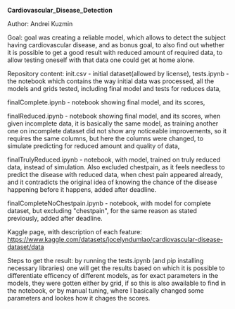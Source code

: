 **Cardiovascular_Disease_Detection**

Author: Andrei Kuzmin


Goal: goal was creating a reliable model, which allows to detect the subject having cardiovascular disease, and as bonus goal, to also find out whether it is possible to get a good result with reduced amount of required data, to allow testing oneself with that data one could get at home alone.


Repository content: init.csv - initial dataset(allowed by license), tests.ipynb - the notebook which contains the way initial data was processed, all the models and grids tested, including final model and tests for reduces data, 


finalComplete.ipynb - notebook showing final model, and its scores, 


finalReduced.ipynb - notebook showing final model, and its scores, when given incomplete data, it is basically the same model, as training another one on incomplete dataset did not show any noticeable improvements, so it requires the same columns, but here the columns were changed, to simulate predicting for reduced amount and quality of data,


finalTrulyReduced.ipynb - notebook, with model, trained on truly reduced data, instead of simulation. Also excluded chestpain, as it feels needless to predict the disease with reduced data, when chest pain appeared already, and it contradicts the original idea of knowing the chance of the disease happening before it happens, added after deadline.


finalCompleteNoChestpain.ipynb - notebook, with model for complete dataset, but excluding "chestpain", for the same reason as stated previously, added after deadline.


Kaggle page, with description of each feature: https://www.kaggle.com/datasets/jocelyndumlao/cardiovascular-disease-dataset/data


Steps to get the result: by running the tests.ipynb (and pip installing necessary libraries) one will get the results based on which it is possible to differentiate efficency of different models, as for exact parameters in the models, they were gotten either by grid, if so this is also awailable to find in the notebook, or by manual tuning, where I basically changed some parameters and lookes how it chages the scores.
